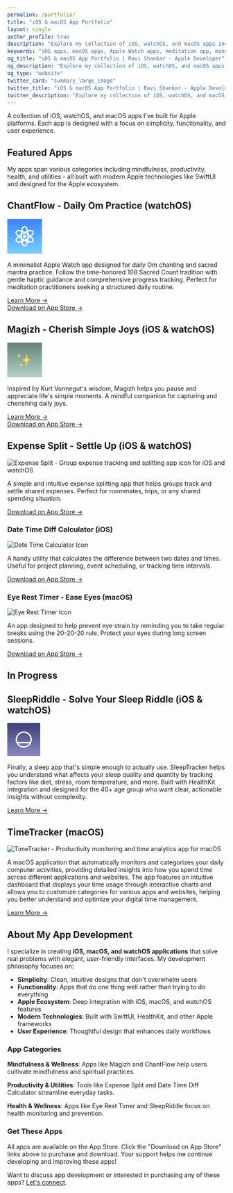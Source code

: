 ```yaml
---
permalink: /portfolio/
title: "iOS & macOS App Portfolio"
layout: single
author_profile: true
description: "Explore my collection of iOS, watchOS, and macOS apps including Magizh mindfulness app, Expense Split, ChantFlow meditation, and productivity tools. Download directly from the App Store."
keywords: "iOS apps, macOS apps, Apple Watch apps, meditation app, mindfulness app, expense tracker, productivity apps, indie developer, SwiftUI, Apple platforms"
og_title: "iOS & macOS App Portfolio | Ravi Shankar - Apple Developer"
og_description: "Explore my collection of iOS, watchOS, and macOS apps including Magizh mindfulness app, Expense Split, ChantFlow meditation, and productivity tools."
og_type: "website"
twitter_card: "summary_large_image"
twitter_title: "iOS & macOS App Portfolio | Ravi Shankar - Apple Developer"
twitter_description: "Explore my collection of iOS, watchOS, and macOS apps including Magizh mindfulness app, Expense Split, ChantFlow meditation, and productivity tools."
---
```


A collection of iOS, watchOS, and macOS apps I've built for Apple platforms. Each app is designed with a focus on simplicity, functionality, and user experience.

## Featured Apps

My apps span various categories including mindfulness, productivity, health, and utilities - all built with modern Apple technologies like SwiftUI and designed for the Apple ecosystem.

<div class="app-entry">
  <h2>ChantFlow - Daily Om Practice (watchOS)</h2>
  <div class="container">
    <div class="image">
      <img src="/assets/images/app-icons/chantflow-icon.png" alt="ChantFlow - Meditation and chanting app for Apple Watch" title="ChantFlow - Daily Om Practice">
    </div>
    <div class="text">
      <p>A minimalist Apple Watch app designed for daily Om chanting and sacred mantra practice. Follow the time-honored 108 Sacred Count tradition with gentle haptic guidance and comprehensive progress tracking. Perfect for meditation practitioners seeking a structured daily routine.</p>
      <a href="/chantflow/" class="learn-more-link">Learn More →</a>
      <br/>
      <a href="https://apps.apple.com/us/app/chantflow-daily-om-practice/id6633438828" class="app-store-link">Download on App Store →</a>
    </div>
  </div>
</div>

<div class="app-entry">
  <h2>Magizh - Cherish Simple Joys (iOS & watchOS) </h2>
  <div class="container">
    <div class="image">
      <img src="/assets/images/app-icons/magizh-icon.png" alt="Magizh - Mindfulness and joy tracking app icon for iOS and watchOS" title="Magizh - Mindfulness App">
    </div>
    <div class="text">
      <p>Inspired by Kurt Vonnegut's wisdom, Magizh helps you pause and appreciate life's simple moments. A mindful companion for capturing and cherishing daily joys.</p>
      <a href="/magizh" class="learn-more-link">Learn More →</a>
      <br/>
      <a href="https://apps.apple.com/us/app/cherish-joy-moments-magizh/id6741411057" class="app-store-link">Download on App Store →</a>
    </div>
  </div>
</div>

<div class="app-entry">
  <h2>Expense Split - Settle Up (iOS & watchOS)</h2>
  <div class="container">
    <div class="image">
      <img src="/assets/images/app-icons/expense-split-icon.png" alt="Expense Split - Group expense tracking and splitting app icon for iOS and watchOS" title="Expense Split App">
    </div>
    <div class="text">
      <p>A simple and intuitive expense splitting app that helps groups track and settle shared expenses. Perfect for roommates, trips, or any shared spending situation.</p>
      <a href="https://apps.apple.com/us/app/expense-split-settle-up/id1041478586" class="app-store-link">Download on App Store →</a>
    </div>
  </div>
</div>

<div class="app-entry">
  <h3>Date Time Diff Calculator (iOS)</h3>
  <div class="container">
    <div class="image">
      <img src="/assets/images/app-icons/date-time-calc-icon.png" alt="Date Time Calculator Icon">
    </div>
    <div class="text">
      <p>A handy utility that calculates the difference between two dates and times. Useful for project planning, event scheduling, or tracking time intervals.</p>
      <a href="https://apps.apple.com/us/app/date-time-diff-calculator/id6469073541" class="app-store-link">Download on App Store →</a>
    </div>
  </div>
</div>

<div class="app-entry">
  <h3>Eye Rest Timer - Ease Eyes (macOS)</h3>
  <div class="container">
    <div class="image">
      <img src="/assets/images/app-icons/eye-rest-icon.png" alt="Eye Rest Timer Icon">
    </div>
    <div class="text">
      <p>An app designed to help prevent eye strain by reminding you to take regular breaks using the 20-20-20 rule. Protect your eyes during long screen sessions.</p>
      <a href="https://apps.apple.com/us/app/eye-rest-timer-ease-eyes/id6475638039" class="app-store-link">Download on App Store →</a>
    </div>
  </div>
</div>

## In Progress

<div class="app-entry">
  <h2>SleepRiddle - Solve Your Sleep Riddle (iOS & watchOS)</h2>
  <div class="container">
    <div class="image">
      <img src="/assets/images/app-icons/sleep-icon.png" alt="SleepTracker - Sleep quality and factor analysis app for iOS and watchOS" title="SleepTracker App">
    </div>
    <div class="text">
      <p>Finally, a sleep app that's simple enough to actually use. SleepTracker helps you understand what affects your sleep quality and quantity by tracking factors like diet, stress, room temperature, and more. Built with HealthKit integration and designed for the 40+ age group who want clear, actionable insights without complexity.</p>
      <a href="/sleep-tracker/" class="learn-more-link">Learn More →</a>
    </div>
  </div>
</div>

<div class="app-entry">
  <h2>TimeTracker (macOS)</h2>
  <div class="container">
    <div class="image">
      <img src="/assets/images/app-icons/time-tracker-icon.png" alt="TimeTracker - Productivity monitoring and time analytics app for macOS" title="TimeTracker App">
    </div>
    <div class="text">
      <p>A macOS application that automatically monitors and categorizes your daily computer activities, providing detailed insights into how you spend time across different applications and websites. The app features an intuitive dashboard that displays your time usage through interactive charts and allows you to customize categories for various apps and websites, helping you better understand and optimize your digital time management.</p>
      <a href="/timetracker/" class="app-store-link">Learn More →</a>
    </div>
  </div>
</div>

## About My App Development

I specialize in creating **iOS, macOS, and watchOS applications** that solve real problems with elegant, user-friendly interfaces. My development philosophy focuses on:

- **Simplicity**: Clean, intuitive designs that don't overwhelm users
- **Functionality**: Apps that do one thing well rather than trying to do everything
- **Apple Ecosystem**: Deep integration with iOS, macOS, and watchOS features
- **Modern Technologies**: Built with SwiftUI, HealthKit, and other Apple frameworks
- **User Experience**: Thoughtful design that enhances daily workflows

### App Categories

**Mindfulness & Wellness**: Apps like Magizh and ChantFlow help users cultivate mindfulness and spiritual practices.

**Productivity & Utilities**: Tools like Expense Split and Date Time Diff Calculator streamline everyday tasks.

**Health & Wellness**: Apps like Eye Rest Timer and SleepRiddle focus on health monitoring and prevention.

<div id="get-these-apps">
  <h3>Get These Apps</h3>
  <p>All apps are available on the App Store. Click the "Download on App Store" links above to purchase and download. Your support helps me continue developing and improving these apps!</p>
  <p>Want to discuss app development or interested in purchasing any of these apps?  <a href="/about/">Let's connect</a>.</p>
</div>

<!-- Schema.org markup for software applications -->
<script type="application/ld+json">
{
  "@context": "https://schema.org",
  "@type": "ItemList",
  "name": "iOS & macOS App Portfolio",
  "description": "Collection of iOS, watchOS, and macOS apps developed by Ravi Shankar",
  "numberOfItems": 6,
  "itemListElement": [
    {
      "@type": "ListItem",
      "position": 1,
      "item": {
        "@type": "SoftwareApplication",
        "name": "Magizh - Cherish Simple Joys",
        "alternateName": "Magizh",
        "operatingSystem": "iOS, watchOS",
        "applicationCategory": "LifestyleApplication",
        "applicationSubCategory": "MindfulnessApp",
        "offers": {
          "@type": "Offer",
          "url": "https://apps.apple.com/us/app/cherish-joy-moments-magizh/id6741411057",
          "price": "0",
          "priceCurrency": "USD",
          "availability": "https://schema.org/InStock"
        },
        "description": "Mindfulness app for capturing and cherishing daily joys",
        "author": {
          "@type": "Person",
          "name": "Ravi Shankar"
        }
      }
    },
    {
      "@type": "ListItem",
      "position": 2,
      "item": {
        "@type": "SoftwareApplication",
        "name": "Expense Split - Settle Up",
        "alternateName": "Expense Split",
        "operatingSystem": "iOS, watchOS",
        "applicationCategory": "FinanceApplication",
        "applicationSubCategory": "ExpenseTracker",
        "offers": {
          "@type": "Offer",
          "url": "https://apps.apple.com/us/app/expense-split-settle-up/id1041478586",
          "price": "0",
          "priceCurrency": "USD",
          "availability": "https://schema.org/InStock"
        },
        "description": "Expense splitting app for tracking and settling shared expenses",
        "author": {
          "@type": "Person",
          "name": "Ravi Shankar"
        }
      }
    },
    {
      "@type": "ListItem",
      "position": 3,
      "item": {
        "@type": "SoftwareApplication",
        "name": "ChantFlow - Daily Om Practice",
        "alternateName": "ChantFlow",
        "operatingSystem": "watchOS",
        "applicationCategory": "LifestyleApplication",
        "applicationSubCategory": "MeditationApp",
        "offers": {
          "@type": "Offer",
          "url": "https://apps.apple.com/us/app/chantflow-daily-om-practice/id[APP_STORE_ID]",
          "price": "0",
          "priceCurrency": "USD",
          "availability": "https://schema.org/InStock"
        },
        "description": "Minimalist meditation app for Apple Watch with 108 Sacred Count tradition",
        "author": {
          "@type": "Person",
          "name": "Ravi Shankar"
        }
      }
    },
    {
      "@type": "ListItem",
      "position": 4,
      "item": {
        "@type": "SoftwareApplication",
        "name": "Date Time Diff Calculator",
        "operatingSystem": "iOS",
        "applicationCategory": "UtilityApplication",
        "applicationSubCategory": "CalculatorApp",
        "offers": {
          "@type": "Offer",
          "url": "https://apps.apple.com/us/app/date-time-diff-calculator/id6469073541",
          "price": "0",
          "priceCurrency": "USD",
          "availability": "https://schema.org/InStock"
        },
        "description": "Utility that calculates the difference between two dates and times",
        "author": {
          "@type": "Person",
          "name": "Ravi Shankar"
        }
      }
    },
    {
      "@type": "ListItem",
      "position": 5,
      "item": {
        "@type": "SoftwareApplication",
        "name": "Eye Rest Timer - Ease Eyes",
        "alternateName": "Eye Rest Timer",
        "operatingSystem": "macOS",
        "applicationCategory": "HealthApplication",
        "applicationSubCategory": "EyeCareApp",
        "offers": {
          "@type": "Offer",
          "url": "https://apps.apple.com/us/app/eye-rest-timer-ease-eyes/id6475638039",
          "price": "0",
          "priceCurrency": "USD",
          "availability": "https://schema.org/InStock"
        },
        "description": "App designed to help prevent eye strain using the 20-20-20 rule",
        "author": {
          "@type": "Person",
          "name": "Ravi Shankar"
        }
      }
    },
    {
      "@type": "ListItem",
      "position": 6,
      "item": {
        "@type": "SoftwareApplication",
        "name": "SleepRiddle - Solve Your Sleep Riddle",
        "alternateName": "SleepRiddle",
        "operatingSystem": "iOS, watchOS",
        "applicationCategory": "HealthApplication",
        "applicationSubCategory": "SleepTrackerApp",
        "description": "Sleep quality and factor analysis app with HealthKit integration",
        "author": {
          "@type": "Person",
          "name": "Ravi Shankar"
        }
      }
    }
  ]
}
</script>

<!-- Additional Schema.org markup for Person -->
<script type="application/ld+json">
{
  "@context": "https://schema.org",
  "@type": "Person",
  "name": "Ravi Shankar",
  "jobTitle": "Apple Platforms Developer",
  "description": "Indie iOS, macOS, and watchOS app developer specializing in mindfulness, productivity, and utility applications",
  "url": "https://www.rshankar.com",
  "sameAs": [
    "https://twitter.com/rshankra",
    "https://github.com/rshankras",
    "https://linkedin.com/in/sravis"
  ],
  "knowsAbout": [
    "iOS Development",
    "macOS Development", 
    "watchOS Development",
    "SwiftUI",
    "Swift",
    "App Store",
    "Indie App Development"
  ]
}
</script>
